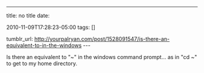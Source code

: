 ---
title: no title
date:

 2010-11-09T17:28:23-05:00 
tags:  []

tumblr_url:
http://yourpalryan.com/post/1528091547/is-there-an-equivalent-to-in-the-windows
\-\--

Is there an equivalent to "\~" in the windows command prompt... as in
"cd \~" to get to my home directory.
